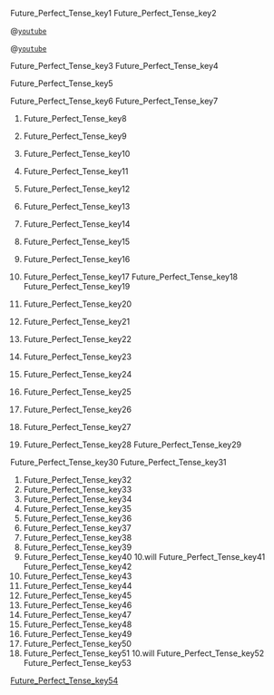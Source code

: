 Future_Perfect_Tense_key1
Future_Perfect_Tense_key2



@[`youtube`](_zErY5dar9Y)

@[`youtube`](yEdOh7_1juM)

Future_Perfect_Tense_key3
Future_Perfect_Tense_key4


Future_Perfect_Tense_key5



Future_Perfect_Tense_key6
Future_Perfect_Tense_key7




1) Future_Perfect_Tense_key8
2) Future_Perfect_Tense_key9
3) Future_Perfect_Tense_key10
4) Future_Perfect_Tense_key11
5) Future_Perfect_Tense_key12
6) Future_Perfect_Tense_key13
7) Future_Perfect_Tense_key14
8) Future_Perfect_Tense_key15
9) Future_Perfect_Tense_key16
10) Future_Perfect_Tense_key17
Future_Perfect_Tense_key18
Future_Perfect_Tense_key19


1) Future_Perfect_Tense_key20
2) Future_Perfect_Tense_key21
3) Future_Perfect_Tense_key22
4) Future_Perfect_Tense_key23
5) Future_Perfect_Tense_key24
6) Future_Perfect_Tense_key25
7) Future_Perfect_Tense_key26
8) Future_Perfect_Tense_key27
9) Future_Perfect_Tense_key28
Future_Perfect_Tense_key29


Future_Perfect_Tense_key30
Future_Perfect_Tense_key31
1. Future_Perfect_Tense_key32
2. Future_Perfect_Tense_key33
3. Future_Perfect_Tense_key34
4. Future_Perfect_Tense_key35
5. Future_Perfect_Tense_key36
6. Future_Perfect_Tense_key37
7. Future_Perfect_Tense_key38
8. Future_Perfect_Tense_key39
9. Future_Perfect_Tense_key40
10.will Future_Perfect_Tense_key41
Future_Perfect_Tense_key42
1. Future_Perfect_Tense_key43
2. Future_Perfect_Tense_key44
3. Future_Perfect_Tense_key45
4. Future_Perfect_Tense_key46
5. Future_Perfect_Tense_key47
6. Future_Perfect_Tense_key48
7. Future_Perfect_Tense_key49
8. Future_Perfect_Tense_key50
9. Future_Perfect_Tense_key51
10.will Future_Perfect_Tense_key52
Future_Perfect_Tense_key53


[Future_Perfect_Tense_key54](https://www.perfect-english-grammar.com/future-perfect-exercise-4.html)
